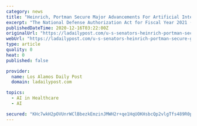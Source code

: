 ```yaml
---
category: news
title: "Heinrich, Portman Secure Major Advancements For Artificial Intelligence In FY21 National Defense Authorization Act"
excerpt: "The National Defense Authorization Act for Fiscal Year 2021 (FY21 NDAA) authorizes versions of four major pieces of legislation championed by Senators Heinrich and Portman. “Artificial intelligence – and the opportunities and challenges it will bring – will have serious national security implications,"
publishedDateTime: 2020-12-16T03:22:00Z
originalUrl: "https://ladailypost.com/u-s-senators-heinrich-portman-secure-groundbreaking-advancements-for-artificial-intelligence-in-fy21-national-defense-authorization-act/"
webUrl: "https://ladailypost.com/u-s-senators-heinrich-portman-secure-groundbreaking-advancements-for-artificial-intelligence-in-fy21-national-defense-authorization-act/"
type: article
quality: 0
heat: 0
published: false

provider:
  name: Los Alamos Daily Post
  domain: ladailypost.com

topics:
  - AI in Healthcare
  - AI

secured: "KHc7wkH2pOVUnrWClBbezkEmzinJMWH2r+qe1HqUOKHsbcQp2vlgTfs489R0pFLmWJQOrG23R1xwPuTwTkMTbEQLawXv/w4qBTvheVTRMX7dS2JdyPZD0QGAwFEBGS9fQywLRFiZvnALcwktkZwJyiPCI+w5l85qFKAlg+9ZmrOYYnCONGEBuIjapmwJHMgjn4o7qMt/XB9r7obA2k2bsp9BRqXr4rxomIgq0JTIlouAQk/r76sx4HhNB8WCeMUh5yTFXzTCwCC0/eiGVF2ah/JQ/n58NxlEAJbYcyp+gzxXzoNEl1Dvvhi4I53uJ2YY0HSv/MhWHzaCrfZ/Qsak+DRaWjrZhpeuGzPAU5qdscw=;Z08hR+/YmhTzpAfWv7goIA=="
---
```



